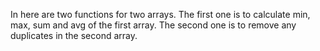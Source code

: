 In here are two functions for two arrays.
The first one is to calculate min, max, sum and avg of the first array.
The second one is to remove any duplicates in the second array.

